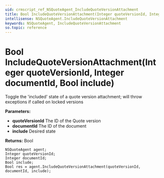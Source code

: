 ```yaml
---
uid: crmscript_ref_NSQuoteAgent_IncludeQuoteVersionAttachment
title: Bool IncludeQuoteVersionAttachment(Integer quoteVersionId, Integer documentId, Bool include)
intellisense: NSQuoteAgent.IncludeQuoteVersionAttachment
keywords: NSQuoteAgent, IncludeQuoteVersionAttachment
so.topic: reference
---
```


# Bool IncludeQuoteVersionAttachment(Integer quoteVersionId, Integer documentId, Bool include)

Toggle the 'included' state of a quote version attachment; will throw exceptions if called on locked versions

**Parameters:**
 - **quoteVersionId** The ID of the Quote version
 - **documentId** The ID of the document
 - **include** Desired state

**Returns:** Bool

```crmscript
NSQuoteAgent agent;
Integer quoteVersionId;
Integer documentId;
Bool include;
Bool res = agent.IncludeQuoteVersionAttachment(quoteVersionId, documentId, include);
```

